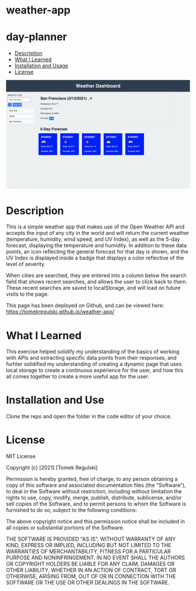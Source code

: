 # weather-app

# day-planner

* [Description ](#description)
* [What I Learned](#what-i-learned)
* [Installation and Usage](#installation-and-use)
* [License](#license)

![homepage main](assets/images/demo.png)

# Description

This is a simple weather app that makes use of the Open Weather API and accepts the input of any city in the world and will return the current weather (temperature, humidity, wind speed, and UV Index), as well as the 5-day forecast, displaying the temperature and humidity. In addition to these data points, an icon reflecting the general forecast for that day is shown, and the UV Index is displayed inside a badge that displays a color reflective of the level of severity. 

When cities are searched, they are entered into a column below the search field that shows recent searches, and allows the user to click back to them. These recent searches are saved to localStorage, and will load on future visits to the page. 

This page has been deployed on Github, and can be viewed here: https://tomekregulski.github.io/weather-app/


# What I Learned

This exercise helped solidify my understanding of the basics of working with APIs and extracting specific data points from their responses, and furhter solidified my understanding of creating a dynamic page that uses local storage to create a continuous experience for the user, and how this all comes together to create a more useful app for the user. 

# Installation and Use

Clone the repo and open the folder in the code editor of your choice. 

# License

MIT License

Copyright (c) [2021] [Tomek Regulski]

Permission is hereby granted, free of charge, to any person obtaining a copy
of this software and associated documentation files (the "Software"), to deal
in the Software without restriction, including without limitation the rights
to use, copy, modify, merge, publish, distribute, sublicense, and/or sell
copies of the Software, and to permit persons to whom the Software is
furnished to do so, subject to the following conditions:

The above copyright notice and this permission notice shall be included in all
copies or substantial portions of the Software.

THE SOFTWARE IS PROVIDED "AS IS", WITHOUT WARRANTY OF ANY KIND, EXPRESS OR
IMPLIED, INCLUDING BUT NOT LIMITED TO THE WARRANTIES OF MERCHANTABILITY,
FITNESS FOR A PARTICULAR PURPOSE AND NONINFRINGEMENT. IN NO EVENT SHALL THE
AUTHORS OR COPYRIGHT HOLDERS BE LIABLE FOR ANY CLAIM, DAMAGES OR OTHER
LIABILITY, WHETHER IN AN ACTION OF CONTRACT, TORT OR OTHERWISE, ARISING FROM,
OUT OF OR IN CONNECTION WITH THE SOFTWARE OR THE USE OR OTHER DEALINGS IN THE
SOFTWARE.